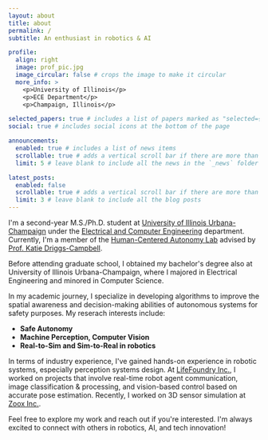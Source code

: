 ```yaml
---
layout: about
title: about
permalink: /
subtitle: An enthusiast in robotics & AI

profile:
  align: right
  image: prof_pic.jpg
  image_circular: false # crops the image to make it circular
  more_info: >
    <p>University of Illinois</p>
    <p>ECE Department</p>
    <p>Champaign, Illinois</p>

selected_papers: true # includes a list of papers marked as "selected={true}"
social: true # includes social icons at the bottom of the page

announcements:
  enabled: true # includes a list of news items
  scrollable: true # adds a vertical scroll bar if there are more than 3 news items
  limit: 5 # leave blank to include all the news in the `_news` folder

latest_posts:
  enabled: false
  scrollable: true # adds a vertical scroll bar if there are more than 3 new posts items
  limit: 3 # leave blank to include all the blog posts
---
```


I'm a second-year M.S./Ph.D. student at [University of Illinois Urbana-Champaign](https://illinois.edu/) under the [Electrical and Computer Engineering](https://ece.illinois.edu/) department. Currently, I'm a member of the [Human-Centered Autonomy Lab](https://thehcalab.web.illinois.edu/) advised by [Prof. Katie Driggs-Campbell](https://krdc.web.illinois.edu/).

Before attending graduate school, I obtained my bachelor's degree also at University of Illinois Urbana-Champaign, where I majored in Electrical Engineering and minored in Computer Science.

In my academic journey, I specialize in developing algorithms to improve the spatial awareness and decision-making abilities of autonomous systems for safety purposes. My reserach interests include:

- **Safe Autonomy**
- **Machine Perception, Computer Vision**
- **Real-to-Sim and Sim-to-Real in robotics**

In terms of industry experience, I've gained hands-on experience in robotic systems, especially perception systems design. At [LifeFoundry Inc.](https://www.life-foundry.com/), I worked on projects that involve real-time robot agent communication, image classification & processing, and vision-based control based on accurate pose estimation. Recently, I worked on 3D sensor simulation at [Zoox Inc.](https://zoox.com/).

Feel free to explore my work and reach out if you're interested. I'm always excited to connect with others in robotics, AI, and tech innovation!
